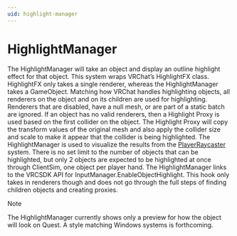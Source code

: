 ```yaml
---
uid: highlight-manager
---
```


# HighlightManager

The HighlightManager will take an object and display an outline highlight effect for that object. This system wraps VRChat’s HighlightFX class. HighlightFX only takes a single renderer, whereas the HighlightManager takes a GameObject. Matching how VRChat handles highlighting objects, all renderers on the object and on its children are used for highlighting. Renderers that are disabled, have a null mesh, or are part of a static batch are ignored. If an object has no valid renderers, then a Highlight Proxy is used based on the first collider on the object. The Highlight Proxy will copy the transform values of the original mesh and also apply the collider size and scale to make it appear that the collider is being highlighted. The HighlightManager is used to visualize the results from the [PlayerRaycaster](xref:player#playerraycaster) system. There is no set limit to the number of objects that can be highlighted, but only 2 objects are expected to be highlighted at once through ClientSim, one object per player hand. The HighlightManager links to the VRCSDK API for InputManager.EnableObjectHighlight. This hook only takes in renderers though and does not go through the full steps of finding children objects and creating proxies. 

> [!NOTE]
> The HighlightManager currently shows only a preview for how the object will look on Quest. A style matching Windows systems is forthcoming.